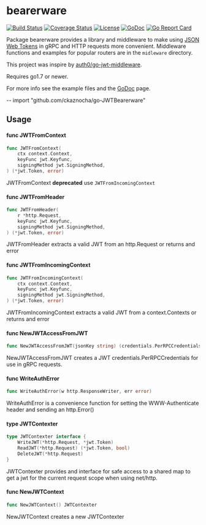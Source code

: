 # bearerware

[![Build Status](http://img.shields.io/travis/ckaznocha/go-JWTBearerware.svg?style=flat)](https://travis-ci.org/ckaznocha/go-JWTBearerware)
[![Coverage Status](https://coveralls.io/repos/github/ckaznocha/go-JWTBearerware/badge.svg?branch=master)](https://coveralls.io/github/ckaznocha/go-JWTBearerware?branch=master)
[![License](http://img.shields.io/:license-mit-blue.svg)](http://ckaznocha.mit-license.org)
[![GoDoc](https://godoc.org/github.com/ckaznocha/go-JWTBearerware?status.svg)](https://godoc.org/github.com/ckaznocha/go-JWTBearerware)
[![Go Report Card](https://goreportcard.com/badge/ckaznocha/go-JWTBearerware)](https://goreportcard.com/report/ckaznocha/go-JWTBearerware)

Package bearerware provides a library and middleware to make using [JSON Web Tokens](https://jwt.io/) in gRPC and HTTP requests more convenient. Middleware functions and examples for popular routers are in the `midleware` directory.

This project was inspire by [auth0/go-jwt-middleware](https://github.com/auth0/go-jwt-middleware).

Requires go1.7 or newer.

For more info see the example files and the [GoDoc](https://godoc.org/github.com/ckaznocha/go-JWTBearerware) page.

--
    import "github.com/ckaznocha/go-JWTBearerware"


## Usage

#### func  JWTFromContext

```go
func JWTFromContext(
	ctx context.Context,
	keyFunc jwt.Keyfunc,
	signingMethod jwt.SigningMethod,
) (*jwt.Token, error)
```
JWTFromContext **deprecated** use `JWTFromIncomingContext`

#### func  JWTFromHeader

```go
func JWTFromHeader(
	r *http.Request,
	keyFunc jwt.Keyfunc,
	signingMethod jwt.SigningMethod,
) (*jwt.Token, error)
```
JWTFromHeader extracts a valid JWT from an http.Request or returns and error

#### func  JWTFromIncomingContext

```go
func JWTFromIncomingContext(
	ctx context.Context,
	keyFunc jwt.Keyfunc,
	signingMethod jwt.SigningMethod,
) (*jwt.Token, error)
```
JWTFromIncomingContext extracts a valid JWT from a context.Contexts or returns
and error

#### func  NewJWTAccessFromJWT

```go
func NewJWTAccessFromJWT(jsonKey string) (credentials.PerRPCCredentials, error)
```
NewJWTAccessFromJWT creates a JWT credentials.PerRPCCredentials for use in gRPC requests.

#### func  WriteAuthError

```go
func WriteAuthError(w http.ResponseWriter, err error)
```
WriteAuthError is a convenience function for setting the WWW-Authenticate header
and sending an http.Error()

#### type JWTContexter

```go
type JWTContexter interface {
	WriteJWT(*http.Request, *jwt.Token)
	ReadJWT(*http.Request) (*jwt.Token, bool)
	DeleteJWT(*http.Request)
}
```

JWTContexter provides and interface for safe access to a shared map to get a jwt
for the current request scope when using net/http.

#### func  NewJWTContext

```go
func NewJWTContext() JWTContexter
```
NewJWTContext creates a new JWTContexter
